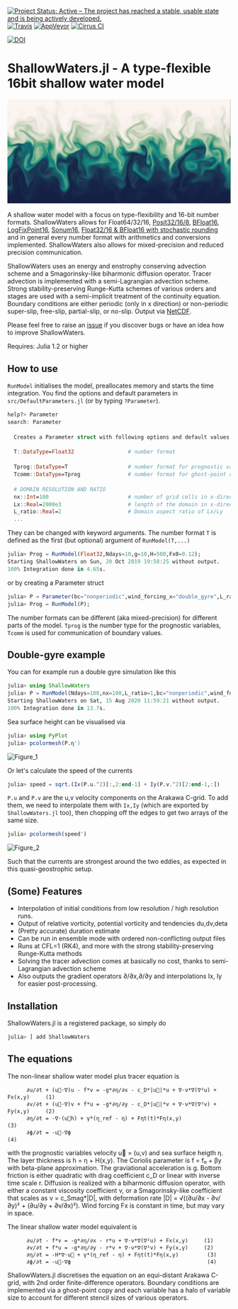 [![Project Status: Active – The project has reached a stable, usable state and is being actively developed.](https://img.shields.io/badge/repo_status-active-brightgreen?style=flat-square)](https://www.repostatus.org/#active)
[![Travis](https://img.shields.io/travis/com/milankl/ShallowWaters.jl?label=Linux%20%26%20osx&logo=travis&style=flat-square)](https://travis-ci.com/milankl/ShallowWaters.jl)
[![AppVeyor](https://img.shields.io/appveyor/ci/milankl/ShallowWaters-jl?label=Windows&logo=appveyor&logoColor=white&style=flat-square)](https://ci.appveyor.com/project/milankl/ShallowWaters-jl)
[![Cirrus CI](https://img.shields.io/cirrus/github/milankl/ShallowWaters.jl?label=FreeBSD&logo=cirrus-ci&logoColor=white&style=flat-square)](https://cirrus-ci.com/github/milankl/ShallowWaters.jl)

[![DOI](https://zenodo.org/badge/132787050.svg)](https://zenodo.org/badge/latestdoi/132787050)


# ShallowWaters.jl - A type-flexible 16bit shallow water model
![sst](figs/sst_posit16.png?raw=true "SST")

A shallow water model with a focus on type-flexibility and 16-bit number formats. ShallowWaters allows for Float64/32/16, 
[Posit32/16/8](https://github.com/milankl/SoftPosit.jl), [BFloat16](https://github.com/JuliaComputing/BFloat16s.jl), 
[LogFixPoint16](https://github.com/milankl/LogFixPoint16s.jl), [Sonum16](https://github.com/milankl/Sonums.jl), 
[Float32/16 & BFloat16 with stochastic rounding](https://github.com/milankl/StochasticRounding.jl) and in 
general every number format with arithmetics and conversions implemented. ShallowWaters also allows for
mixed-precision and reduced precision communication.

ShallowWaters uses an energy and enstrophy conserving advection scheme and a Smagorinsky-like biharmonic diffusion operator. 
Tracer advection is implemented with a semi-Lagrangian advection scheme. Strong stability-preserving Runge-Kutta schemes of
various orders and stages are used with a semi-implicit treatment of the continuity equation. Boundary conditions are either 
periodic (only in x direction) or non-periodic super-slip, free-slip, partial-slip, or no-slip.
Output via [NetCDF](https://github.com/JuliaGeo/NetCDF.jl).

Please feel free to raise an [issue](https://github.com/milankl/ShallowWaters.jl/issues) if you discover bugs or have an idea how to improve ShallowWaters.

Requires: Julia 1.2 or higher

## How to use

`RunModel` initialises the model, preallocates memory and starts the time integration. You find the options and default parameters in `src/DefaultParameters.jl` (or by typing `?Parameter`).
```julia
help?> Parameter
search: Parameter

  Creates a Parameter struct with following options and default values

  T::DataType=Float32                 # number format

  Tprog::DataType=T                   # number format for prognostic variables
  Tcomm::DataType=Tprog               # number format for ghost-point copies

  # DOMAIN RESOLUTION AND RATIO
  nx::Int=100                         # number of grid cells in x-direction
  Lx::Real=2000e3                     # length of the domain in x-direction [m]
  L_ratio::Real=2                     # Domain aspect ratio of Lx/Ly
  ...
```
They can be changed with keyword arguments. The number format `T` is defined as the first (but optional) argument of `RunModel(T,...)`
```julia
julia> Prog = RunModel(Float32,Ndays=10,g=10,H=500,Fx0=0.12);
Starting ShallowWaters on Sun, 20 Oct 2019 19:58:25 without output.
100% Integration done in 4.65s.
```
or by creating a Parameter struct
```julia
julia> P = Parameter(bc="nonperiodic",wind_forcing_x="double_gyre",L_ratio=1,nx=128);
julia> Prog = RunModel(P);
```
The number formats can be different (aka mixed-precision) for different parts of the model. `Tprog` is the number type for the prognostic variables, `Tcomm` is used for communication of boundary values.

## Double-gyre example

You can for example run a double gyre simulation like this
```julia
julia> using ShallowWaters
julia> P = RunModel(Ndays=100,nx=100,L_ratio=1,bc="nonperiodic",wind_forcing_x="double_gyre",topography="seamount");
Starting ShallowWaters on Sat, 15 Aug 2020 11:59:21 without output.
100% Integration done in 13.7s.
```
Sea surface height can be visualised via
```julia
julia> using PyPlot
julia> pcolormesh(P.η')
```
![Figure_1](https://user-images.githubusercontent.com/25530332/90311163-1ee40a00-def0-11ea-8911-810d7762cd3f.png)

Or let's calculate the speed of the currents
```julia
julia> speed = sqrt.(Ix(P.u.^2)[:,2:end-1] + Iy(P.v.^2)[2:end-1,:])
```
`P.u` and `P.v` are the u,v velocity components on the Arakawa C-grid. To add them, we need to interpolate them with `Ix,Iy` (which are exported by `ShallowWaters.jl` too), then chopping off the edges to get two arrays of the same size.
```julia
julia> pcolormesh(speed')
```
![Figure_2](https://user-images.githubusercontent.com/25530332/90311211-88fcaf00-def0-11ea-8308-b4f438495152.png)

Such that the currents are strongest around the two eddies, as expected in this quasi-geostrophic setup.

## (Some) Features

- Interpolation of initial conditions from low resolution / high resolution runs.
- Output of relative vorticity, potential vorticity and tendencies du,dv,deta
- (Pretty accurate) duration estimate
- Can be run in ensemble mode with ordered non-conflicting output files
- Runs at CFL=1 (RK4), and more with the strong stability-preserving Runge-Kutta methods
- Solving the tracer advection comes at basically no cost, thanks to semi-Lagrangian advection scheme
- Also outputs the gradient operators ∂/∂x,∂/∂y and interpolations Ix, Iy for easier post-processing.

## Installation

ShallowWaters.jl is a registered package, so simply do

```julia
julia> ] add ShallowWaters
```

## The equations

The non-linear shallow water model plus tracer equation is

          ∂u/∂t + (u⃗⋅∇)u - f*v = -g*∂η/∂x - c_D*|u⃗|*u + ∇⋅ν*∇(∇²u) + Fx(x,y)     (1)
          ∂v/∂t + (u⃗⋅∇)v + f*u = -g*∂η/∂y - c_D*|u⃗|*v + ∇⋅ν*∇(∇²v) + Fy(x,y)     (2)
          ∂η/∂t = -∇⋅(u⃗h) + γ*(η_ref - η) + Fηt(t)*Fη(x,y)                       (3)
          ∂ϕ/∂t = -u⃗⋅∇ϕ                                                          (4)

with the prognostic variables velocity u⃗ = (u,v) and sea surface heigth η. The layer thickness is h = η + H(x,y). The Coriolis parameter is f = f₀ + βy with beta-plane approximation. The graviational acceleration is g. Bottom friction is either quadratic with drag coefficient c_D or linear with inverse time scale r. Diffusion is realized with a biharmonic diffusion operator, with either a constant viscosity coefficient ν, or a Smagorinsky-like coefficient that scales as ν = c_Smag*|D|, with deformation rate |D| = √((∂u/∂x - ∂v/∂y)² + (∂u/∂y + ∂v/∂x)²). Wind forcing Fx is constant in time, but may vary in space.

The linear shallow water model equivalent is

          ∂u/∂t - f*v = -g*∂η/∂x - r*u + ∇⋅ν*∇(∇²u) + Fx(x,y)     (1)
          ∂v/∂t + f*u = -g*∂η/∂y - r*v + ∇⋅ν*∇(∇²v) + Fy(x,y)     (2)
          ∂η/∂t = -H*∇⋅u⃗ + γ*(η_ref - η) + Fηt(t)*Fη(x,y)         (3)
          ∂ϕ/∂t = -u⃗⋅∇ϕ                                           (4)

ShallowWaters.jl discretises the equation on an equi-distant Arakawa C-grid, with 2nd order finite-difference operators. Boundary conditions are implemented via a ghost-point copy and each variable has a halo of variable size to account for different stencil sizes of various operators.
